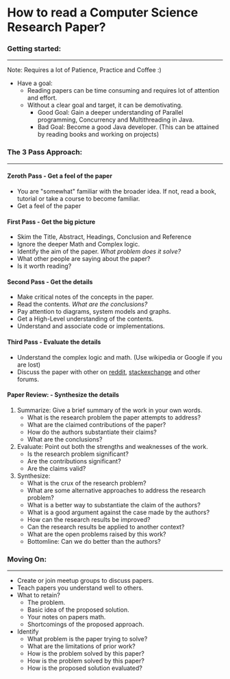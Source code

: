 # How to read a Computer Science Research Paper?

### Getting started:
---
Note: Requires a lot of Patience, Practice and Coffee :)

- Have a goal:
  - Reading papers can be time consuming and requires lot of attention and effort.
  - Without a clear goal and target, it can be demotivating.
      - Good Goal: Gain a deeper understanding of Parallel programming, Concurrency and Multithreading in Java.
      - Bad Goal: Become a good Java developer. (This can be attained by reading books and working on projects)

### The 3 Pass Approach:
---
#### Zeroth Pass - Get a feel of the paper
- You are "somewhat" familiar with the broader idea. If not, read a book, tutorial or take a course to become familiar.
- Get a feel of the paper


#### First Pass - Get the big picture
- Skim the Title, Abstract, Headings, Conclusion and Reference
- Ignore the deeper Math and Complex logic.
- Identify the aim of the paper. *What problem does it solve?*
- What other people are saying about the paper?
- Is it worth reading?

#### Second Pass - Get the details
- Make critical notes of the concepts in the paper.
- Read the contents. *What are the conclusions?*
- Pay attention to diagrams, system models and graphs.
- Get a High-Level understanding of the contents.
- Understand and associate code or implementations.

#### Third Pass - Evaluate the details
- Understand the complex logic and math. (Use wikipedia or Google if you are lost)
- Discuss the paper with other on [reddit](https://www.reddit.com/r/csbooks/), [stackexchange](https://cstheory.stackexchange.com/questions/1168/what-papers-should-everyone-read) and other forums.

#### Paper Review: - Synthesize the details
1. Summarize: Give a brief summary of the work in  your  own  words.
	- What is the research problem the paper attempts to address?
	- What are the claimed contributions of the paper?
	- How do the authors substantiate their claims?
	- What are the conclusions?
2. Evaluate: Point out both the strengths and weaknesses of the work.
	- Is the research problem significant?
	- Are the contributions significant?
	- Are the claims valid?
3. Synthesize:
	- What is the crux of the research problem?
	- What are some alternative approaches to address the research problem?
	- What is a better way to substantiate the claim of the authors?
	- What is a good argument against the case made by the authors?
	- How can the research results be improved?
	- Can the research results be applied to another context?
	- What are the open problems raised by this work?
	- Bottomline: Can we do better than the authors?

### Moving On:
---
- Create or join meetup groups to discuss papers.
- Teach papers you understand well to others.
- What to retain?
  * The problem.
  * Basic idea of the proposed solution.
  * Your notes on papers math.
  * Shortcomings of the proposed approach.
- Identify
  * What problem is the paper trying to solve?
  * What are the limitations of prior work?
  * How is the problem solved by this paper?
  * How is the problem solved by this paper?
  * How is the proposed solution evaluated?
